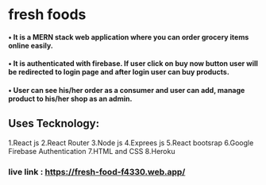 # fresh foods

#### • It is a MERN stack web application where you can order grocery items online easily.
#### • It is authenticated with firebase. If user click on buy now button user will be redirected to login page and after login user can buy products.
#### • User can see his/her order as a consumer and user can add, manage product to his/her shop as an admin.

## Uses Tecknology:
1.React js
2.React Router
3.Node js
4.Exprees js
5.React bootsrap
6.Google Firebase Authentication
7.HTML and CSS
8.Heroku

### live link : https://fresh-food-f4330.web.app/


